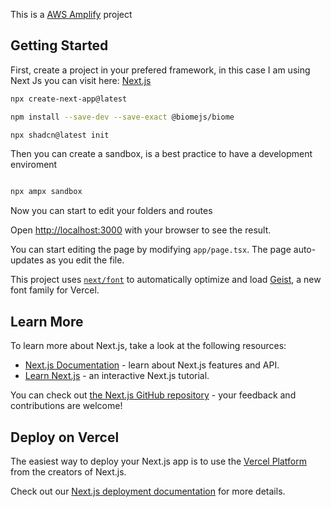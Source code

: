 This is a [AWS Amplify](https://docs.amplify.aws/react/start/manual-installation/) project 
## Getting Started

First, create a project in your prefered framework, in this case I am using Next Js you can visit here:  [Next.js](https://nextjs.org)

```bash
npx create-next-app@latest

npm install --save-dev --save-exact @biomejs/biome

npx shadcn@latest init


```

Then you can create a sandbox, is a best practice to have a development enviroment

```bash

npx ampx sandbox

```

Now you can start to edit your folders and routes




Open [http://localhost:3000](http://localhost:3000) with your browser to see the result.

You can start editing the page by modifying `app/page.tsx`. The page auto-updates as you edit the file.

This project uses [`next/font`](https://nextjs.org/docs/app/building-your-application/optimizing/fonts) to automatically optimize and load [Geist](https://vercel.com/font), a new font family for Vercel.

## Learn More

To learn more about Next.js, take a look at the following resources:

- [Next.js Documentation](https://nextjs.org/docs) - learn about Next.js features and API.
- [Learn Next.js](https://nextjs.org/learn) - an interactive Next.js tutorial.

You can check out [the Next.js GitHub repository](https://github.com/vercel/next.js) - your feedback and contributions are welcome!

## Deploy on Vercel

The easiest way to deploy your Next.js app is to use the [Vercel Platform](https://vercel.com/new?utm_medium=default-template&filter=next.js&utm_source=create-next-app&utm_campaign=create-next-app-readme) from the creators of Next.js.

Check out our [Next.js deployment documentation](https://nextjs.org/docs/app/building-your-application/deploying) for more details.
